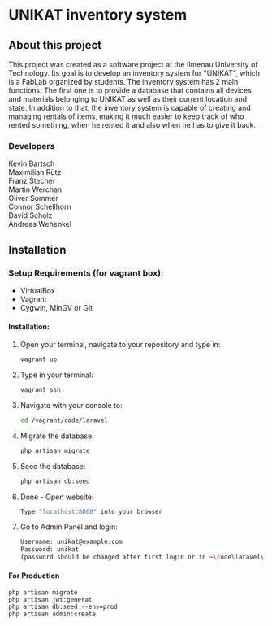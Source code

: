 # UNIKAT inventory system

## About this project

This project was created as a software project at the Ilmenau University of Technology. Its goal is to develop an inventory system for "UNIKAT", which is a FabLab organized by students. The inventory system has 2 main functions: The first one is to provide a database that contains all devices and materials belonging to UNIKAT as well as their current location and state. In addition to that, the inventory system is capable of creating and managing rentals of items, making it much easier to keep track of who rented something, when he rented it and also when he has to give it back.

### Developers

Kevin Bartsch </br>
Maximilian Rütz </br>
Franz Stecher </br>
Martin Werchan </br>
Oliver Sommer </br>
Connor Schellhorn </br>
David Scholz </br>
Andreas Wehenkel </br>

## Installation


### Setup Requirements (for vagrant box):
- VirtualBox
- Vagrant
- Cygwin, MinGV or Git

#### Installation:

1. Open your terminal, navigate to your repository and type in:

    ```sh
    vagrant up
    ```

2. Type in your terminal:

    ```sh
    vagrant ssh
    ```

3. Navigate with your console to:

    ```sh
    cd /vagrant/code/laravel
    ```

4. Migrate the database:

    ```sh
    php artisan migrate
    ```

5. Seed the database:

    ```sh
    php artisan db:seed
    ```

6. Done - Open website:

    ```sh
    Type "localhost:8000" into your browser
    ```

7. Go to Admin Panel and login:

    ```sh
    Username: unikat@example.com
    Password: unikat
    (password should be changed after first login or in ~\code\laravel\database\seeds\MemberTableSeeder)
    ```

#### For Production
```$xslt
php artisan migrate
php artisan jwt:generat
php artisan db:seed --env=prod
php artisan admin:create
```